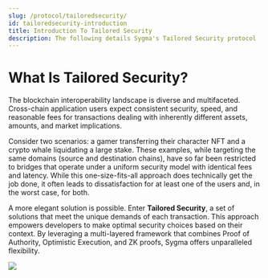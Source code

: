 ```yaml
---
slug: /protocol/tailoredsecurity/
id: tailoredsecurity-introduction
title: Introduction To Tailored Security
description: The following details Sygma's Tailored Security protocol
---
```


# What Is Tailored Security?

The blockchain interoperability landscape is diverse and multifaceted. Cross-chain application users expect consistent security, speed, and reasonable fees for transactions dealing with inherently different assets, amounts, and market implications.

Consider two scenarios: a gamer transferring their character NFT and a crypto whale liquidating a large stake. These examples, while targeting the same domains (source and destination chains), have so far been restricted to bridges that operate under a uniform security model with identical fees and latency. While this one-size-fits-all approach does technically get the job done, it often leads to dissatisfaction for at least one of the users and, in the worst case, for both.

A more elegant solution is possible. Enter **Tailored Security**, a set of solutions that meet the unique demands of each transaction. This approach empowers developers to make optimal security choices based on their context. By leveraging a multi-layered framework that combines Proof of Authority, Optimistic Execution, and ZK proofs, Sygma offers unparalleled flexibility. 

![](../../../static/assets/tailoredsecurity.png)